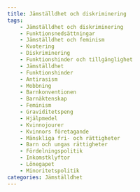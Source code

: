 ```yaml
---
title: Jämställdhet och diskriminering
tags:
    - Jämställdhet och diskriminering
    - Funktionsnedsättningar
    - Jämställdhet och feminism
    - Kvotering
    - Diskriminering
    - Funktionshinder och tillgänglighet
    - Jämställdhet
    - Funktionshinder
    - Antirasism
    - Mobbning
    - Barnkonventionen
    - Barnäktenskap
    - Feminism
    - Graviditetspeng
    - Hjälpmedel
    - Kvinnojourer
    - Kvinnors företagande
    - Mänskliga fri- och rättigheter
    - Barn och ungas rättigheter
    - Fördelningspolitik
    - Inkomstklyftor
    - Lönegapet
    - Minoritetspolitik
categories: Jämställdhet
---
```


